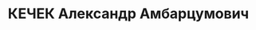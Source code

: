 ---
title: КЕЧЕК Александр Амбарцумович
description: "армянин\n Арестован в 1937\n Обвинение: участник к-р троцкистской орг-ции.\n\
  \ Приговор: ВК ВС СССР, 11.10.1937 - ВМН\n Расстрелян 12.10.1937\n Источники: Сталинский\
  \ список от 03.10.1937 (Аз.ССР, Кат.1)| Личное дело №38341 Китаева А.А. (АПД УДПАР,\
  \ ф.6, оп.9, д.269)."
---